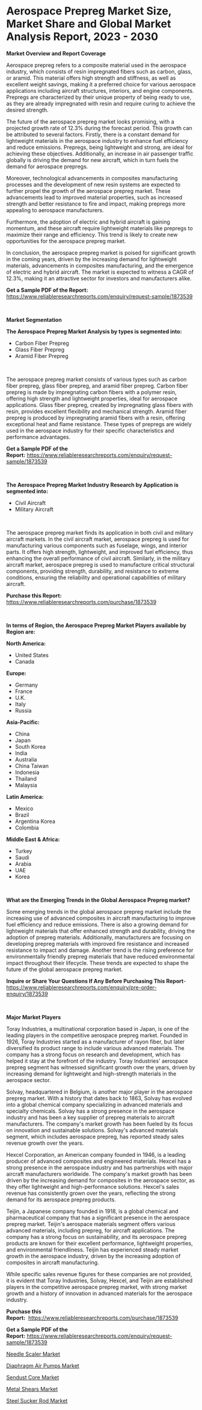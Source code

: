 <p><h1>Aerospace Prepreg Market Size, Market Share and Global Market Analysis Report, 2023 - 2030</h1></p><p><strong>Market Overview and Report Coverage</strong></p>
<p><p>Aerospace prepreg refers to a composite material used in the aerospace industry, which consists of resin impregnated fibers such as carbon, glass, or aramid. This material offers high strength and stiffness, as well as excellent weight savings, making it a preferred choice for various aerospace applications including aircraft structures, interiors, and engine components. Prepregs are characterized by their unique property of being ready to use, as they are already impregnated with resin and require curing to achieve the desired strength.</p><p>The future of the aerospace prepreg market looks promising, with a projected growth rate of 12.3% during the forecast period. This growth can be attributed to several factors. Firstly, there is a constant demand for lightweight materials in the aerospace industry to enhance fuel efficiency and reduce emissions. Prepregs, being lightweight and strong, are ideal for achieving these objectives. Additionally, an increase in air passenger traffic globally is driving the demand for new aircraft, which in turn fuels the demand for aerospace prepregs.</p><p>Moreover, technological advancements in composites manufacturing processes and the development of new resin systems are expected to further propel the growth of the aerospace prepreg market. These advancements lead to improved material properties, such as increased strength and better resistance to fire and impact, making prepregs more appealing to aerospace manufacturers.</p><p>Furthermore, the adoption of electric and hybrid aircraft is gaining momentum, and these aircraft require lightweight materials like prepregs to maximize their range and efficiency. This trend is likely to create new opportunities for the aerospace prepreg market.</p><p>In conclusion, the aerospace prepreg market is poised for significant growth in the coming years, driven by the increasing demand for lightweight materials, advancements in composites manufacturing, and the emergence of electric and hybrid aircraft. The market is expected to witness a CAGR of 12.3%, making it an attractive sector for investors and manufacturers alike.</p></p>
<p><strong>Get a Sample PDF of the Report:</strong> <a href="https://www.reliableresearchreports.com/enquiry/request-sample/1873539">https://www.reliableresearchreports.com/enquiry/request-sample/1873539</a></p>
<p>&nbsp;</p>
<p><strong>Market Segmentation</strong></p>
<p><strong>The Aerospace Prepreg Market Analysis by types is segmented into:</strong></p>
<p><ul><li>Carbon Fiber Prepreg</li><li>Glass Fiber Prepreg</li><li>Aramid Fiber Prepreg</li></ul></p>
<p>&nbsp;</p>
<p><p>The aerospace prepreg market consists of various types such as carbon fiber prepreg, glass fiber prepreg, and aramid fiber prepreg. Carbon fiber prepreg is made by impregnating carbon fibers with a polymer resin, offering high strength and lightweight properties, ideal for aerospace applications. Glass fiber prepreg, created by impregnating glass fibers with resin, provides excellent flexibility and mechanical strength. Aramid fiber prepreg is produced by impregnating aramid fibers with a resin, offering exceptional heat and flame resistance. These types of prepregs are widely used in the aerospace industry for their specific characteristics and performance advantages.</p></p>
<p><strong>Get a Sample PDF of the Report:</strong>&nbsp;<a href="https://www.reliableresearchreports.com/enquiry/request-sample/1873539">https://www.reliableresearchreports.com/enquiry/request-sample/1873539</a></p>
<p>&nbsp;</p>
<p><strong>The Aerospace Prepreg Market Industry Research by Application is segmented into:</strong></p>
<p><ul><li>Civil Aircraft</li><li>Military Aircraft</li></ul></p>
<p>&nbsp;</p>
<p><p>The aerospace prepreg market finds its application in both civil and military aircraft markets. In the civil aircraft market, aerospace prepreg is used for manufacturing various components such as fuselage, wings, and interior parts. It offers high strength, lightweight, and improved fuel efficiency, thus enhancing the overall performance of civil aircraft. Similarly, in the military aircraft market, aerospace prepreg is used to manufacture critical structural components, providing strength, durability, and resistance to extreme conditions, ensuring the reliability and operational capabilities of military aircraft.</p></p>
<p><strong>Purchase this Report:</strong>&nbsp; <a href="https://www.reliableresearchreports.com/purchase/1873539">https://www.reliableresearchreports.com/purchase/1873539</a></p>
<p>&nbsp;</p>
<p><strong>In terms of Region, the Aerospace Prepreg Market Players available by Region are:</strong></p>
<p>
    <p> <strong> North America: </strong>
        <ul>
            <li>United States</li>
            <li>Canada</li>
        </ul>
        </p> 
    <p> <strong> Europe: </strong>
        <ul>
            <li>Germany</li>
            <li>France</li>
            <li>U.K.</li>
            <li>Italy</li>
            <li>Russia</li>
        </ul>
        </p> 
    <p> <strong> Asia-Pacific: </strong>
        <ul>
            <li>China</li>
            <li>Japan</li>
            <li>South Korea</li>
            <li>India</li>
            <li>Australia</li>
            <li>China Taiwan</li>
            <li>Indonesia</li>
            <li>Thailand</li>
            <li>Malaysia</li>
        </ul>
        </p> 
    <p> <strong> Latin America: </strong>
        <ul>
            <li>Mexico</li>
            <li>Brazil</li>
            <li>Argentina Korea</li>
            <li>Colombia</li>
        </ul>
        </p> 
    <p> <strong> Middle East & Africa: </strong>
        <ul>
            <li>Turkey</li>
            <li>Saudi</li>
            <li>Arabia</li>
            <li>UAE</li>
            <li>Korea</li>
        </ul>
    </p>
    </p>
<p>&nbsp;</p>
<p><strong>What are the Emerging Trends in the Global Aerospace Prepreg market?</strong></p>
<p><p>Some emerging trends in the global aerospace prepreg market include the increasing use of advanced composites in aircraft manufacturing to improve fuel efficiency and reduce emissions. There is also a growing demand for lightweight materials that offer enhanced strength and durability, driving the adoption of prepreg materials. Additionally, manufacturers are focusing on developing prepreg materials with improved fire resistance and increased resistance to impact and damage. Another trend is the rising preference for environmentally friendly prepreg materials that have reduced environmental impact throughout their lifecycle. These trends are expected to shape the future of the global aerospace prepreg market.</p></p>
<p><strong>Inquire or Share Your Questions If Any Before Purchasing This Report</strong>- <a href="https://www.reliableresearchreports.com/enquiry/pre-order-enquiry/1873539">https://www.reliableresearchreports.com/enquiry/pre-order-enquiry/1873539</a></p>
<p>&nbsp;</p>
<p><strong>Major Market Players</strong></p>
<p><p>Toray Industries, a multinational corporation based in Japan, is one of the leading players in the competitive aerospace prepreg market. Founded in 1926, Toray Industries started as a manufacturer of rayon fiber, but later diversified its product range to include various advanced materials. The company has a strong focus on research and development, which has helped it stay at the forefront of the industry. Toray Industries' aerospace prepreg segment has witnessed significant growth over the years, driven by increasing demand for lightweight and high-strength materials in the aerospace sector.</p><p>Solvay, headquartered in Belgium, is another major player in the aerospace prepreg market. With a history that dates back to 1863, Solvay has evolved into a global chemical company specializing in advanced materials and specialty chemicals. Solvay has a strong presence in the aerospace industry and has been a key supplier of prepreg materials to aircraft manufacturers. The company's market growth has been fueled by its focus on innovation and sustainable solutions. Solvay's advanced materials segment, which includes aerospace prepreg, has reported steady sales revenue growth over the years.</p><p>Hexcel Corporation, an American company founded in 1946, is a leading producer of advanced composites and engineered materials. Hexcel has a strong presence in the aerospace industry and has partnerships with major aircraft manufacturers worldwide. The company's market growth has been driven by the increasing demand for composites in the aerospace sector, as they offer lightweight and high-performance solutions. Hexcel's sales revenue has consistently grown over the years, reflecting the strong demand for its aerospace prepreg products.</p><p>Teijin, a Japanese company founded in 1918, is a global chemical and pharmaceutical company that has a significant presence in the aerospace prepreg market. Teijin's aerospace materials segment offers various advanced materials, including prepreg, for aircraft applications. The company has a strong focus on sustainability, and its aerospace prepreg products are known for their excellent performance, lightweight properties, and environmental friendliness. Teijin has experienced steady market growth in the aerospace industry, driven by the increasing adoption of composites in aircraft manufacturing.</p><p>While specific sales revenue figures for these companies are not provided, it is evident that Toray Industries, Solvay, Hexcel, and Teijin are established players in the competitive aerospace prepreg market, with strong market growth and a history of innovation in advanced materials for the aerospace industry.</p></p>
<p><strong>Purchase this Report:</strong>&nbsp;&nbsp;<a href="https://www.reliableresearchreports.com/purchase/1873539">https://www.reliableresearchreports.com/purchase/1873539</a></p>
<p></p>
<p><strong>Get a Sample PDF of the Report:</strong>&nbsp;<a href="https://www.reliableresearchreports.com/enquiry/request-sample/1873539">https://www.reliableresearchreports.com/enquiry/request-sample/1873539</a></p>
<p><p><a href="https://medium.com/@alaynagrant2023/needle-scaler-market-insight-market-trends-growth-forecasted-from-2023-to-2030-d036a3cda418">Needle Scaler Market</a></p><p><a href="https://medium.com/@myrticecole/analyzing-diaphragm-air-pumps-market-global-industry-perspective-and-forecast-2023-to-2030-955dae9b0846">Diaphragm Air Pumps Market</a></p><p><a href="https://medium.com/@mariablack1944/sendust-core-market-trends-forecast-and-competitive-analysis-to-2030-6ad371e4e747">Sendust Core Market</a></p><p><a href="https://medium.com/@jailynpurdy1934/metal-shears-market-size-and-market-trends-complete-industry-overview-2023-to-2030-b82d81e0bb24">Metal Shears Market</a></p><p><a href="https://medium.com/@dexterhayes2023/steel-sucker-rod-market-comprehensive-assessment-by-type-application-and-geography-23379a9b132a">Steel Sucker Rod Market</a></p></p>